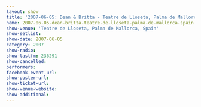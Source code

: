 ```yaml
---
layout: show
title: '2007-06-05: Dean & Britta - Teatre de Lloseta, Palma de Mallorca, Spain'
name: 2007-06-05-dean-britta-teatre-de-lloseta-palma-de-mallorca-spain
show-venue: 'Teatre de Lloseta, Palma de Mallorca, Spain'
show-setlist: 
show-date: 2007-06-05
category: 2007
show-radio: 
show-lastfm: 236291
show-cancelled: 
performers: 
facebook-event-url: 
show-poster-url: 
show-ticket-url: 
show-venue-website: 
show-additional: 
---
```


